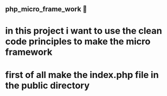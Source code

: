 ## php_micro_frame_work 🐘
in this project i want to use the clean code principles to make the micro framework
====================================================================================
# first of all make the index.php file in the public directory

